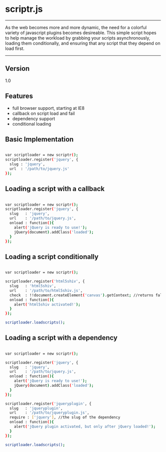 scriptr.js
=========
---
As the web becomes more and more dynamic, the need for a colorful variety of javascript plugins becomes desireable. This simple script hopes to help manage the workload by grabbing your scripts asynchronously, loading them conditionally, and ensuring that any script that they depend on load first.

---
Version
----

1.0

Features
----

  - full browser support, starting at IE8
  - callback on script load and fail
  - dependency support
  - conditional loading


Basic Implementation
----

```sh

var scriptloader = new scriptr();
scriptloader.register('jquery', {
  slug : 'jquery',
  url  : '/path/to/jquery.js'
});

```
Loading a script with a callback
----

```sh

var scriptloader = new scriptr();
scriptloader.register('jquery', {
  slug   : 'jquery',
  url    : '/path/to/jquery.js',
  onload : function(){
    alert('jQuery is ready to use!');
    jQuery(document).addClass('loaded');
  }
});

```
Loading a script conditionally
----

```sh

var scriptloader = new scriptr();

scriptloader.register('html5shiv', {
  slug   : 'html5shiv',
  url    : '/path/to/html5shiv.js',
  check  : !!document.createElement('canvas').getContext; //returns false in ie8, where html5shiv is needed
  onload : function(){
    alert('html5shiv activated!');
  }
});

scriptloader.loadscripts();

```

Loading a script with a dependency
----

```sh

var scriptloader = new scriptr();

scriptloader.register('jquery', {
  slug   : 'jquery',
  url    : '/path/to/jquery.js',
  onload : function(){
    alert('jQuery is ready to use!');
    jQuery(document).addClass('loaded');
  }
});

scriptloader.register('jqueryplugin', {
  slug   : 'jqueryplugin',
  url    : '/path/to/jqueryplugin.js',
  require : ['jquery'], //the slug of the dependency
  onload : function(){
    alert('jQuery plugin activated, but only after jQuery loaded!');
  }
});

scriptloader.loadscripts();

```
